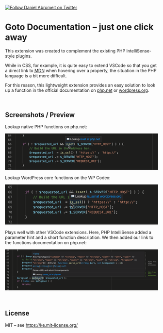 [twitter-shield]: https://img.shields.io/twitter/follow/der_abro?style=social
[twitter-url]: https://twitter.com/der_abro

[![Follow Daniel Abromeit on Twitter][twitter-shield]][twitter-url]

# Goto Documentation – just one click away

This extension was created to complement the existing PHP IntelliSense-style plugins.

While in CSS, for example, it is quite easy to extend VSCode so that you get a direct link to <abbr title="MDN Web Docs, formerly Mozilla Developer Network, is the Mozilla Foundation's official developer documentation for Web technologies, with active participation from browser vendors.">MDN</abbr> when hovering over a property, the situation in the PHP language is a bit more difficult.

For this reason, this lightweight extension provides an easy solution to look up a function in the official documentation on [php.net](https://www.php.net/manual/en/) or [wordpress.org](https://developer.wordpress.org/reference/).

<br  />

## Screenshots / Preview

Lookup native PHP functions on php.net:

![Screenshot 1: Example PHP Code, where the language construct 'isset()' is under the cursor.](img/screenshot-1.png)

Lookup WordPress core functions on the WP Codex:

![Screenshot 2: WordPress PHP Code, where the function 'is_ssl()' is under the cursor. Help ist then provided in a layer, which floats above the function name.](img/screenshot-2.png)

Plays well with other VSCode extensions. Here, PHP IntelliSense added a parameter hint and a short function description. We then added our link to the functions documentation on php.net:

![Screenshot 3: PHP code, where hinting is already provided via other Visual Studio Code Extensions. The function 'parse_url()' is under the cursor. In the tooltip we see the functions definition, a short descrition and as last entry (closest to the cursor) the link to the corresponding php.net manual page.](img/screenshot-3-annotated.png)

<br  />

## License

MIT – see https://ke.mit-license.org/
